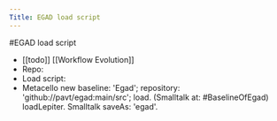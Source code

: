 ---Title: EGAD load script---#EGAD load script- [[todo]] [[Workflow Evolution]]- Repo: [](https://github.com/pavt/egad)- Load script:- Metacello new	baseline: 'Egad';	repository: 'github://pavt/egad:main/src';	load.(Smalltalk at: #BaselineOfEgad) loadLepiter.Smalltalk saveAs: 'egad'.